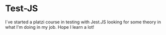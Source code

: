 # Test-JS
I´ve started a platzi course in testing with Jest.JS looking for some theory in what I'm doing in my job. Hope I learn a lot!
